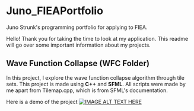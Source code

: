# Juno_FIEAPortfolio
Juno Strunk's programming portfolio for applying to FIEA.

Hello! Thank you for taking the time to look at my application. This readme will go over some important information about my projects.

## Wave Function Collapse (WFC Folder)
In this project, I explore the wave function collapse algorithm through tile sets. This project is made using **C++** and **SFML**. All scripts were made by me apart from Tilemap.cpp, which is from SFML's documentation.

Here is a demo of the project
[![IMAGE ALT TEXT HERE](https://img.youtube.com/vi/cnrVNLI1Ivk/0.jpg)](https://www.youtube.com/watch?v=cnrVNLI1Ivk)
